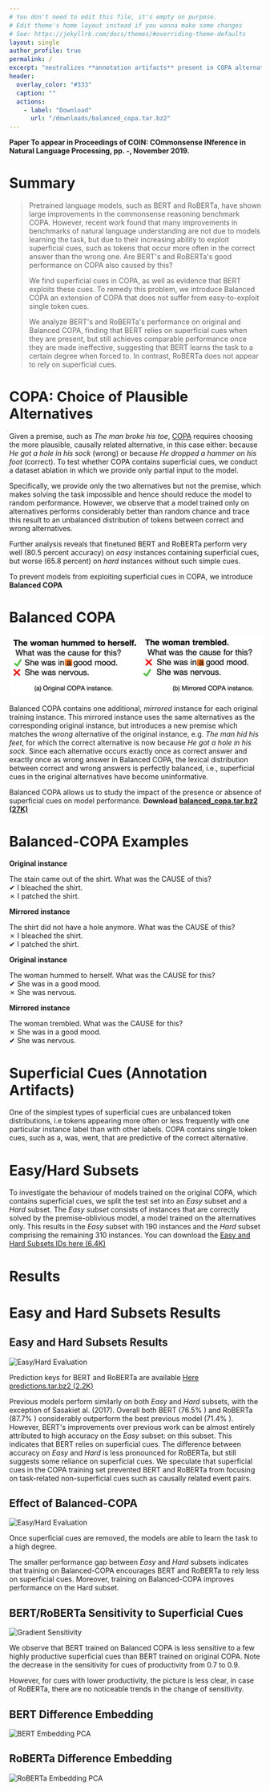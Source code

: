 ```yaml
---
# You don't need to edit this file, it's empty on purpose.
# Edit theme's home layout instead if you wanna make some changes
# See: https://jekyllrb.com/docs/themes/#overriding-theme-defaults
layout: single
author_profile: true
permalink: /
excerpt: "neutralizes **annotation artifacts** present in COPA alternatives"
header:
  overlay_color: "#333"
  caption: ""
  actions:
    - label: "Download"
      url: "/downloads/balanced_copa.tar.bz2"
---
```


**Paper To appear in Proceedings of COIN: COmmonsense INference in Natural Language Processing, pp. _-_, November 2019.**

# Summary

<blockquote>Pretrained language models, such as BERT and RoBERTa, have shown large improvements in the commonsense reasoning benchmark COPA. However, recent work found that many improvements in benchmarks of natural language understanding are not due to models learning the task, but due to their increasing ability to exploit superficial cues, such as tokens that occur more often in the correct answer than the wrong one. Are BERT's and RoBERTa's good performance on COPA also caused by this?

We find superficial cues in COPA, as well as evidence that BERT exploits these cues. To remedy this problem, we introduce Balanced COPA an extension of COPA that does not suffer from easy-to-exploit single token cues.

We analyze BERT's and RoBERTa's performance on original and Balanced COPA, finding that BERT relies on superficial cues when they are present, but still achieves comparable performance once they are made ineffective, suggesting that BERT learns the task to a certain degree when forced to. In contrast, RoBERTa does not appear to rely on superficial cues.

</blockquote>

# COPA: Choice of Plausible Alternatives

Given a premise, such as _The man broke his toe_,
<a href="http://people.ict.usc.edu/~gordon/copa.html" rel="nofollow" target="_blank">COPA</a> requires choosing the more plausible, causally related alternative, in this case either: because _He got a hole in his sock_ (wrong) or because _He dropped a hammer on his foot_ (correct). To test whether COPA contains superficial cues, we conduct a dataset ablation in which we provide only partial input to the model.

Specifically, we provide only the two alternatives but not the premise, which makes solving the task impossible and hence should reduce the model to random performance. However, we observe that a model trained only on alternatives performs considerably better than random chance and trace this result to an unbalanced distribution of tokens between correct and wrong alternatives.

Further analysis reveals that finetuned BERT and RoBERTa perform very well (80.5 percent accuracy) on _easy_ instances containing superficial cues, but worse (65.8 percent) on _hard_ instances without such simple cues.

To prevent models from exploiting superficial cues in COPA, we introduce **Balanced COPA**

# Balanced COPA

![](/assets/images/cues.png)

Balanced COPA contains one additional, _mirrored_ instance for each original training instance.
This mirrored instance uses the same alternatives as the corresponding original instance, but introduces a new premise which matches the _wrong_ alternative of the original instance, e.g. _The man hid his feet_, for which the correct alternative is now because _He got a hole in his sock_.
Since each alternative occurs exactly once as correct answer and exactly once as wrong answer in Balanced COPA, the lexical distribution between correct and wrong answers is perfectly balanced, i.e., superficial cues in the original alternatives have become uninformative.

Balanced COPA allows us to study the impact of the presence or absence of
superficial cues on model performance.
**Download <a href="{{site.url}}/downloads/balanced_copa.tar.bz2" 
  rel="nofollow" target="_blank">
balanced_copa.tar.bz2 (27K)</a>**

# Balanced-COPA Examples

**Original instance**

The stain came out of the shirt. What was the CAUSE of this?<br>
&#10004; I bleached the shirt. <br>
&#10007; I patched the shirt. <!-- correct -->


**Mirrored instance**

The shirt did not have a hole anymore. What was the CAUSE of this?<br>
&#10007; I bleached the shirt. <br>
&#10004; I patched the shirt.


**Original instance**

The woman hummed to herself. What was the CAUSE for this? <br>
&#10004; She was in a good mood. <br>
&#10007; She was nervous.

**Mirrored instance**

The woman trembled. What was the CAUSE for this? <br>
&#10007; She was in a good mood. <br>
&#10004; She was nervous.

# Superficial Cues (Annotation Artifacts)

<!-- img src="{{site.url}}/assets/images/single_token_cues.png" alt="Superficial Cues" -->

One of the simplest types of superficial cues are unbalanced token distributions, i.e tokens appearing more often or less frequently with one particular instance label than with other labels.
COPA contains single token cues, such as a, was, went, that are predictive of the correct alternative.

# Easy/Hard Subsets

To investigate the behaviour of models trained on the original COPA, which contains superficial cues, we split the test set into an _Easy_ subset and a _Hard_ subset.
The _Easy subset_ consists of instances that are correctly solved by the premise-oblivious model, a model trained on the alternatives only.
This results in the _Easy_ subset with 190 instances and the _Hard_ subset comprising the remaining 310 instances. You can download the
<a href="{{site.url}}/downloads/easy_hard_subsets.json" 
 rel="nofollow" target="_blank">Easy and Hard Subsets IDs here (6.4K)</a>

# Results

# Easy and Hard Subsets Results

## Easy and Hard Subsets Results

<img src="{{site.url}}/assets/images/easy_hard_eval.png" alt="Easy/Hard Evaluation">

Prediction keys for BERT and RoBERTa are available <a href="{{site.url}}/downloads/predictions.tar.bz2" rel="nofollow" target="_blank">Here predictions.tar.bz2 (2.2K)</a>

Previous models perform similarly on both *Easy* and *Hard* subsets, with the exception of Sasakiet al. (2017). Overall both BERT (76.5% ) and RoBERTa (87.7% ) considerably outperform the best previous model (71.4% ). However, BERT's improvements over previous work can be almost entirely attributed to high accuracy on the *Easy* subset: on this subset.
This indicates that BERT relies on superficial cues.
The difference between accuracy on *Easy* and *Hard* is less pronounced for RoBERTa, but still suggests some reliance on superficial cues.
We speculate that superficial cues in the COPA training set prevented BERT and RoBERTa from focusing on task-related non-superficial cues such as causally related event pairs.

## Effect of Balanced-COPA

<img src="{{site.url}}/assets/images/bal_eval.png" alt="Easy/Hard Evaluation">

Once superficial cues are removed, the models are able to learn the task to a high degree.

The smaller performance gap between *Easy* and *Hard* subsets indicates that training on Balanced-COPA encourages BERT and RoBERTa to rely less on superficial cues.
Moreover, training on Balanced-COPA improves performance on the Hard subset.

## BERT/RoBERTa Sensitivity to Superficial Cues

<img src="{{site.url}}/assets/images/gradient_sensitivity_prod.png" alt="Gradient Sensitivity">

We observe that BERT trained on Balanced COPA is less sensitive to a few highly productive superficial cues than BERT trained on original COPA.
Note the decrease in the sensitivity for cues of productivity from 0.7 to 0.9.

However, for cues with lower productivity, the picture is less clear, in case of RoBERTa, there are no noticeable trends in the change of sensitivity.

## BERT Difference Embedding

<img src="{{site.url}}/assets/images/embeddings_BERT.png" alt="BERT Embedding PCA">

## RoBERTa Difference Embedding

<img src="{{site.url}}/assets/images/embeddings_RoB.png" alt="RoBERTa Embedding PCA">
